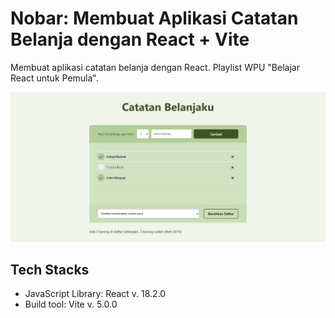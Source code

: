 # Nobar: Membuat Aplikasi Catatan Belanja dengan React + Vite

Membuat aplikasi catatan belanja dengan React. Playlist WPU "Belajar React untuk Pemula".

![Screenshot](public/screenshot.png)

## Tech Stacks

- JavaScript Library: React v. 18.2.0
- Build tool: Vite v. 5.0.0

